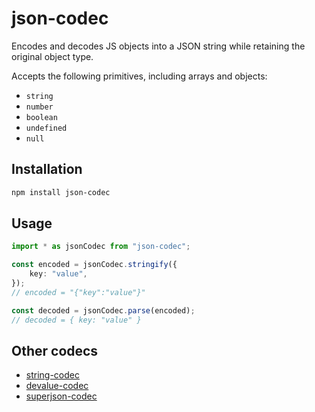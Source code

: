 # json-codec

Encodes and decodes JS objects into a JSON string while retaining the original object type.

Accepts the following primitives, including arrays and objects:

- `string`
- `number`
- `boolean`
- `undefined`
- `null`

## Installation

```sh
npm install json-codec
```

## Usage

```ts
import * as jsonCodec from "json-codec";

const encoded = jsonCodec.stringify({
	key: "value",
});
// encoded = "{"key":"value"}"

const decoded = jsonCodec.parse(encoded);
// decoded = { key: "value" }
```

## Other codecs

- [string-codec](https://github.com/skyrpex/string-codec)
- [devalue-codec](https://github.com/skyrpex/devalue-codec)
- [superjson-codec](https://github.com/skyrpex/superjson-codec)
